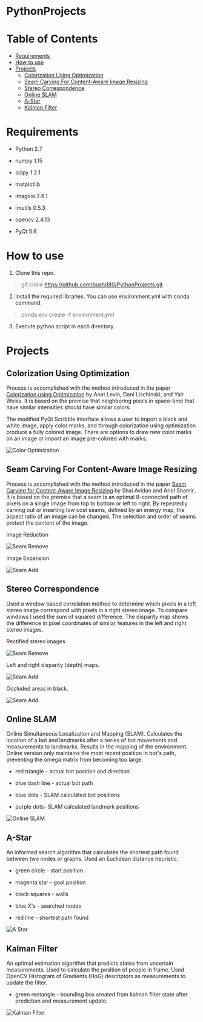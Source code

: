 # PythonProjects

# Table of Contents
   * [Requirements](#requirements)
   * [How to use](#how-to-use)
   * [Projects](#projects)
	  * [Colorization Using Optimization](#colorization-using-optimization)
	  * [Seam Carving For Content-Aware Image Resizing](#seam-carving-for-content-aware-image-resizing)
	  * [Stereo Correspondence](#stereo-correspondence)
	  * [Online SLAM](#online-slam)
	  * [A-Star](#a-star)
	  * [Kalman Filter](#kalman-filter)
	  
# Requirements

- Python 2.7

- numpy 1.15

- scipy 1.2.1

- matplotlib

- imageio 2.6.1

- imutils 0.5.3

- opencv 2.4.13

- PyQt 5.6

# How to use

1. Clone this repo.

> git clone https://github.com/bushi180/PythonProjects.git


2. Install the required libraries. You can use environment.yml with conda command.

> conda env create -f environment.yml


3. Execute python script in each directory.

# Projects

## Colorization Using Optimization

Process is accomplished with the method introduced in the paper [Colorization using Optimization](https://www.cs.huji.ac.il/~yweiss/Colorization/)
by Anat Levin, Dani Lischinski, and Yair Weiss. It is based on the premise that neighboring pixels in space-time 
that have similar intensities should have similar colors.

The modified PyQt Scribble interface allows a user to import a black and white image, apply color marks, 
and through colorization using optimization produce a fully colored image. There are options to draw new 
color marks on an image or import an image pre-colored with marks.

![Color Optimization](https://github.com/bushi180/PythonProjects/blob/master/ProjectImages/colorOpGui1.png)

## Seam Carving For Content-Aware Image Resizing

Process is accomplished with the method introduced in the paper [Seam Carving for Content-Aware Image Resizing](http://www.faculty.idc.ac.il/arik/SCWeb/imret/index.html) 
by Shai Avidan and Ariel Shamir. It is based on the premise that a seam is an optimal 8-connected path of pixels 
on a single image from top to bottom or left to right. By repeatedly carving out or inserting low cost 
seams, defined by an energy map, the aspect ratio of an image can be changed. The selection and order of seams protect 
the content of the image.

Image Reduction

![Seam Remove](https://github.com/bushi180/PythonProjects/blob/master/ProjectImages/seamRemoving.gif)

Image Expansion

![Seam Add](https://github.com/bushi180/PythonProjects/blob/master/ProjectImages/seamAdding.gif)

## Stereo Correspondence

Used a window based correlation method to determine which pixels in a left stereo image correspond with pixels in a 
right stereo image. To compare windows I used the sum of squared difference. The disparity map shows the difference in 
pixel coordinates of similar features in the left and right stereo images.

Rectified stereo images

![Seam Remove](https://github.com/bushi180/PythonProjects/blob/master/ProjectImages/mleft_right.jpg)

Left and right disparity (depth) maps.

![Seam Add](https://github.com/bushi180/PythonProjects/blob/master/ProjectImages/mDis_left_right.jpg)

Occluded areas in black.

![Seam Add](https://github.com/bushi180/PythonProjects/blob/master/ProjectImages/motorcycle_occludedD.png)

## Online SLAM

Online Simultaneous Localization and Mapping (SLAM). Calculates the location of a bot and landmarks after a series of 
bot movements and measurements to landmarks. Results in the mapping of the environment. Online version only maintains 
the most recent position in bot's path, preventing the omega matrix from becoming too large.

- red triangle - actual bot position and direction

- blue dash line - actual bot path

- blue dots - SLAM calculated bot positions

- purple dots- SLAM calculated landmark positions

![Online SLAM](https://github.com/bushi180/PythonProjects/blob/master/ProjectImages/onlineSLAM.gif)

## A-Star

An informed search algorithm that calculates the shortest path found between two nodes or graphs. Used an Euclidean 
distance heuristic.

- green circle - start position

- magenta star - goal position

- black squares - walls

- blue X's - searched nodes

- red line - shortest path found

![A Star](https://github.com/bushi180/PythonProjects/blob/master/ProjectImages/aStar.gif)

## Kalman Filter

An optimal estimation algorithm that predicts states from uncertain measurements. Used to calculate the position 
of people in frame. Used OpenCV Histogram of Gradients (HoG) descriptors as measurements to update the filter.

- green rectangle - bounding box created from kalman filter state after prediction and measurement update.

![Kalman Filter](https://github.com/bushi180/PythonProjects/blob/master/ProjectImages/kalmanFilter.gif)